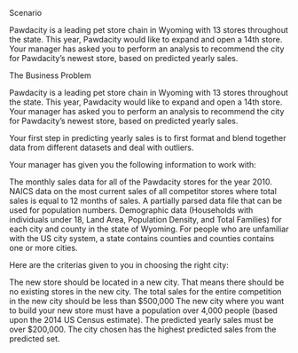 Scenario

Pawdacity is a leading pet store chain in Wyoming with 13 stores throughout the state. This year, Pawdacity would like to expand and open a 14th store. Your manager has asked you to perform an analysis to recommend the city for Pawdacity’s newest store, based on predicted yearly sales.

The Business Problem

Pawdacity is a leading pet store chain in Wyoming with 13 stores throughout the state. This year, Pawdacity would like to expand and open a 14th store. Your manager has asked you to perform an analysis to recommend the city for Pawdacity’s newest store, based on predicted yearly sales.

Your first step in predicting yearly sales is to first format and blend together data from different datasets and deal with outliers.

Your manager has given you the following information to work with:

The monthly sales data for all of the Pawdacity stores for the year 2010.
NAICS data on the most current sales of all competitor stores where total sales is equal to 12 months of sales.
A partially parsed data file that can be used for population numbers.
Demographic data (Households with individuals under 18, Land Area, Population Density, and Total Families) for each city and county in the state of Wyoming. For people who are unfamiliar with the US city system, a state contains counties and counties contains one or more cities.


Here are the criterias given to you in choosing the right city:

The new store should be located in a new city. That means there should be no existing stores in the new city.
The total sales for the entire competition in the new city should be less than $500,000
The new city where you want to build your new store must have a population over 4,000 people (based upon the 2014 US Census estimate).
The predicted yearly sales must be over $200,000.
The city chosen has the highest predicted sales from the predicted set.
